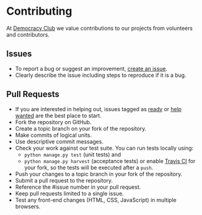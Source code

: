 # Contributing

At [Democracy Club](https://democracyclub.org.uk/) we value contributions to our projects from volunteers and contributors.

## Issues
* To report a bug or suggest an improvement, [create an issue](https://github.com/DemocracyClub/electionleaflets/issues/new).
* Clearly describe the issue including steps to reproduce if it is a bug.

## Pull Requests
* If you are interested in helping out, issues tagged as [ready](https://github.com/DemocracyClub/electionleaflets/issues?q=is%3Aopen%20is%3Aissue%20label%3Aready%20) or [help wanted](https://github.com/DemocracyClub/electionleaflets/labels/help%20wanted) are the best place to start.
* Fork the repository on GitHub.
* Create a topic branch on your fork of the repository.
* Make commits of logical units.
* Use descriptive commit messages.
* Check your work against our test suite. You can run tests locally using:
    * `python manage.py test` (unit tests) and
    * `python manage.py harvest` (acceptance tests)
    or enable [Travis CI](https://travis-ci.org/) for your fork, so the tests will be executed after a `push`.
* Push your changes to a topic branch in your fork of the repository.
* Submit a pull request to the repository.
* Reference the #issue number in your pull request.
* Keep pull requests limited to a single issue.
* Test any front-end changes (HTML, CSS, JavaScript) in multiple browsers.
